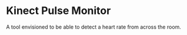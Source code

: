 Kinect Pulse Monitor
=======================

A tool envisioned to be able to detect a heart rate from across the room.
